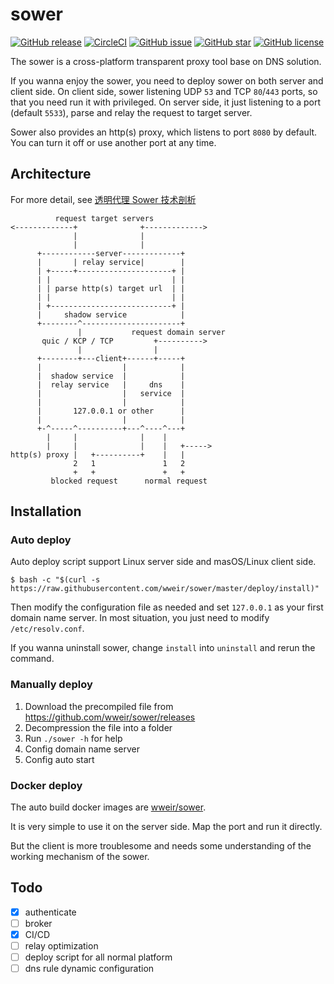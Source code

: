 # sower
[![GitHub release](http://img.shields.io/github/release/wweir/sower.svg?style=popout)](https://github.com/wweir/sower/releases)
[![CircleCI](https://img.shields.io/circleci/token/64114421aab286b6e918741071535250a5273f06/project/github/wweir/sower/master.svg?style=popout)](https://circleci.com/gh/wweir/sower)
[![GitHub issue](https://img.shields.io/github/issues/wweir/sower.svg?style=popout)](https://github.com/wweir/sower/issues)
[![GitHub star](https://img.shields.io/github/stars/wweir/sower.svg?style=popout)](https://github.com/wweir/sower/stargazers)
[![GitHub license](https://img.shields.io/github/license/wweir/sower.svg?style=popout)](LICENSE)

The sower is a cross-platform transparent proxy tool base on DNS solution.

If you wanna enjoy the sower, you need to deploy sower on both server and client side.
On client side, sower listening UDP `53` and TCP `80`/`443` ports, so that you need run it with privileged.
On server side, it just listening to a port (default `5533`), parse and relay the request to target server.

Sower also provides an http(s) proxy, which listens to port `8080` by default. You can turn it off or use another port at any time.

## Architecture
For more detail, see [透明代理 Sower 技术剖析](https://wweir.cc/post/%E9%80%8F%E6%98%8E%E4%BB%A3%E7%90%86-sower-%E6%8A%80%E6%9C%AF%E5%89%96%E6%9E%90/)
```
          request target servers
<-------------+              +------------->
              |              |
              |              |
      +------------server-------------+
      |       | relay service|        |
      | +-----+---------------------+ |
      | |                           | |
      | | parse http(s) target url  | |
      | |                           | |
      | +---------------------------+ |
      |     shadow service            |
      +--------^----------------------+
               |           request domain server
       quic / KCP / TCP         +---------->
               |                |
      +--------+---client+------+-----+
      |                  |            |
      |  shadow service  |            |
      |  relay service   |     dns    |
      |                  |   service  |
      |                  |            |
      |       127.0.0.1 or other      |
      |                  |            |
      +-^-----^----------+---^----^---+
        |     |              |    |
        |     |              |    |   +----->
http(s) proxy |   +----------+    |   |
              2   1               1   2
              +   +               +   +
         blocked request      normal request

```

## Installation
### Auto deploy
Auto deploy script support Linux server side and masOS/Linux client side.

```shell
$ bash -c "$(curl -s https://raw.githubusercontent.com/wweir/sower/master/deploy/install)"
```

Then modify the configuration file as needed and set `127.0.0.1` as your first domain name server. In most situation, you just need to modify `/etc/resolv.conf`.

If you wanna uninstall sower, change `install` into `uninstall` and rerun the command.

### Manually deploy
1. Download the precompiled file from https://github.com/wweir/sower/releases
2. Decompression the file into a folder
3. Run `./sower -h` for help
5. Config domain name server
4. Config auto start

### Docker deploy
The auto build docker images are [wweir/sower](https://hub.docker.com/r/wweir/sower).

It is very simple to use it on the server side. Map the port and run it directly.

But the client is more troublesome and needs some understanding of the working mechanism of the sower.


## Todo
- [x] authenticate
- [ ] broker
- [x] CI/CD
- [ ] relay optimization
- [ ] deploy script for all normal platform
- [ ] dns rule dynamic configuration
